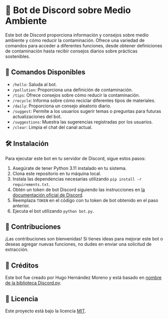 # 🌱 Bot de Discord sobre Medio Ambiente

Este bot de Discord proporciona información y consejos sobre medio ambiente y cómo reducir la contaminación. Ofrece una variedad de comandos para acceder a diferentes funciones, desde obtener definiciones de contaminación hasta recibir consejos diarios sobre prácticas sostenibles.

## 🔧 Comandos Disponibles

- `/hello`: Saluda al bot.
- `/pollution`: Proporciona una definición de contaminación.
- `/tips`: Ofrece consejos sobre cómo reducir la contaminación.
- `/recycle`: Informa sobre cómo reciclar diferentes tipos de materiales.
- `/daily`: Proporciona un consejo aleatorio diario.
- `/suggest`: Permite a los usuarios sugerir temas o preguntas para futuras actualizaciones del bot.
- `/suggestions`: Muestra las sugerencias registradas por los usuarios.
- `/clear`: Limpia el chat del canal actual.

## 🛠️ Instalación

Para ejecutar este bot en tu servidor de Discord, sigue estos pasos:

1. Asegúrate de tener Python 3.11 instalado en tu sistema.
2. Clona este repositorio en tu máquina local.
3. Instala las dependencias necesarias utilizando `pip install -r requirements.txt`.
4. Obtén un token de bot Discord siguiendo las instrucciones en [la documentación oficial de Discord](https://discord.com/developers/docs/intro).
5. Reemplaza `TOKEN` en el código con tu token de bot obtenido en el paso anterior.
6. Ejecuta el bot utilizando `python bot.py`.

## 🤝 Contribuciones

¡Las contribuciones son bienvenidas! Si tienes ideas para mejorar este bot o deseas agregar nuevas funciones, no dudes en enviar una solicitud de extracción.

## 📜 Créditos

Este bot fue creado por Hugo Hernández Moreno y está basado en [nombre de la biblioteca Discord.py](https://github.com/Rapptz/discord.py).

## 📝 Licencia

Este proyecto está bajo la licencia [MIT](https://opensource.org/licenses/MIT).
